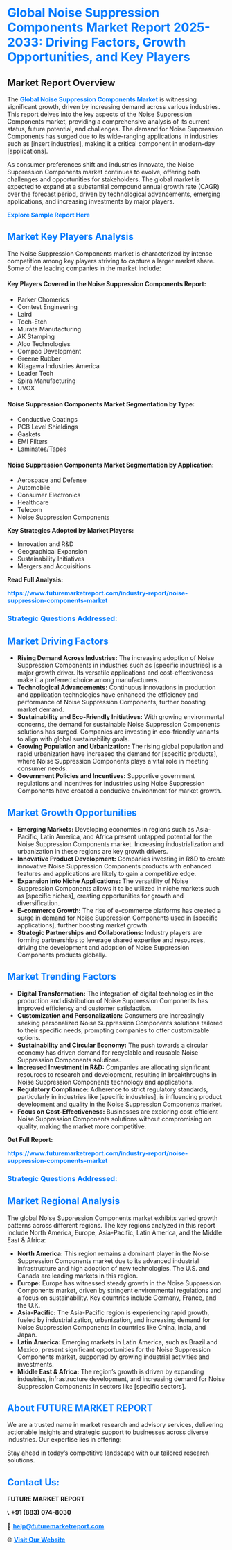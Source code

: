 <h1 style="color: #007BFF;">Global Noise Suppression Components Market Report 2025-2033: Driving Factors, Growth Opportunities, and Key Players</h1>

<section id="overview">
<h2>Market Report Overview</h2>
<p>The <a href="https://www.futuremarketreport.com/industry-report/noise-suppression-components-market" style="color: #007BFF; text-decoration: none;"><strong>Global Noise Suppression Components Market</strong></a> is witnessing significant growth, driven by increasing demand across various industries. This report delves into the key aspects of the Noise Suppression Components market, providing a comprehensive analysis of its current status, future potential, and challenges. The demand for Noise Suppression Components has surged due to its wide-ranging applications in industries such as [insert industries], making it a critical component in modern-day [applications].</p>
<p>As consumer preferences shift and industries innovate, the Noise Suppression Components market continues to evolve, offering both challenges and opportunities for stakeholders. The global market is expected to expand at a substantial compound annual growth rate (CAGR) over the forecast period, driven by technological advancements, emerging applications, and increasing investments by major players.</p>
</section>

<section id="overview">
<p><a href="https://www.futuremarketreport.com/request-sample/reportId=113090" style="color: #007BFF; text-decoration: none;"><strong>Explore Sample Report Here</strong></a></p>
</section>

<section id="key-players">
<h2 style="color: #007BFF;">Market Key Players Analysis</h2>
<p>The Noise Suppression Components market is characterized by intense competition among key players striving to capture a larger market share. Some of the leading companies in the market include:</p>
<h4>Key Players Covered in the Noise Suppression Components Report:</h4>
<ul><li>Parker Chomerics</li><li>Comtest Engineering</li><li>Laird</li><li>Tech-Etch</li><li>Murata Manufacturing</li><li>AK Stamping</li><li>Alco Technologies</li><li>Compac Development</li><li>Greene Rubber</li><li>Kitagawa Industries America</li><li>Leader Tech</li><li>Spira Manufacturing</li><li>UVOX</li></ul>
<h4>Noise Suppression Components Market Segmentation by Type:</h4>
<ul><li>Conductive Coatings</li><li>PCB Level Shieldings</li><li>Gaskets</li><li>EMI Filters</li><li>Laminates/Tapes</li></ul>

<h4>Noise Suppression Components Market Segmentation by Application:</h4>
<ul><li>Aerospace and Defense</li><li>Automobile</li><li>Consumer Electronics</li><li>Healthcare</li><li>Telecom</li><li>Noise Suppression Components</li></ul>
<p><strong>Key Strategies Adopted by Market Players:</strong></p>
<ul>
<li>Innovation and R&D</li>
<li>Geographical Expansion</li>
<li>Sustainability Initiatives</li>
<li>Mergers and Acquisitions</li>
</ul>
</section>

<section>
<p><strong>Read Full Analysis: </strong></p><a href="https://www.futuremarketreport.com/industry-report/noise-suppression-components-market" style="color: #007BFF; text-decoration: none;"><strong>https://www.futuremarketreport.com/industry-report/noise-suppression-components-market</strong></a>
<h3 style="color: #007BFF;">Strategic Questions Addressed:</h3>
</section>

<section id="driving-factors">
<h2 style="color: #007BFF;">Market Driving Factors</h2>
<ul>
<li><strong>Rising Demand Across Industries:</strong> The increasing adoption of Noise Suppression Components in industries such as [specific industries] is a major growth driver. Its versatile applications and cost-effectiveness make it a preferred choice among manufacturers.</li>
<li><strong>Technological Advancements:</strong> Continuous innovations in production and application technologies have enhanced the efficiency and performance of Noise Suppression Components, further boosting market demand.</li>
<li><strong>Sustainability and Eco-Friendly Initiatives:</strong> With growing environmental concerns, the demand for sustainable Noise Suppression Components solutions has surged. Companies are investing in eco-friendly variants to align with global sustainability goals.</li>
<li><strong>Growing Population and Urbanization:</strong> The rising global population and rapid urbanization have increased the demand for [specific products], where Noise Suppression Components plays a vital role in meeting consumer needs.</li>
<li><strong>Government Policies and Incentives:</strong> Supportive government regulations and incentives for industries using Noise Suppression Components have created a conducive environment for market growth.</li>
</ul>
</section>

<section id="growth-opportunities">
<h2 style="color: #007BFF;">Market Growth Opportunities</h2>
<ul>
<li><strong>Emerging Markets:</strong> Developing economies in regions such as Asia-Pacific, Latin America, and Africa present untapped potential for the Noise Suppression Components market. Increasing industrialization and urbanization in these regions are key growth drivers.</li>
<li><strong>Innovative Product Development:</strong> Companies investing in R&D to create innovative Noise Suppression Components products with enhanced features and applications are likely to gain a competitive edge.</li>
<li><strong>Expansion into Niche Applications:</strong> The versatility of Noise Suppression Components allows it to be utilized in niche markets such as [specific niches], creating opportunities for growth and diversification.</li>
<li><strong>E-commerce Growth:</strong> The rise of e-commerce platforms has created a surge in demand for Noise Suppression Components used in [specific applications], further boosting market growth.</li>
<li><strong>Strategic Partnerships and Collaborations:</strong> Industry players are forming partnerships to leverage shared expertise and resources, driving the development and adoption of Noise Suppression Components products globally.</li>
</ul>
</section>

<section id="trending-factors">
<h2 style="color: #007BFF;">Market Trending Factors</h2>
<ul>
<li><strong>Digital Transformation:</strong> The integration of digital technologies in the production and distribution of Noise Suppression Components has improved efficiency and customer satisfaction.</li>
<li><strong>Customization and Personalization:</strong> Consumers are increasingly seeking personalized Noise Suppression Components solutions tailored to their specific needs, prompting companies to offer customizable options.</li>
<li><strong>Sustainability and Circular Economy:</strong> The push towards a circular economy has driven demand for recyclable and reusable Noise Suppression Components solutions.</li>
<li><strong>Increased Investment in R&D:</strong> Companies are allocating significant resources to research and development, resulting in breakthroughs in Noise Suppression Components technology and applications.</li>
<li><strong>Regulatory Compliance:</strong> Adherence to strict regulatory standards, particularly in industries like [specific industries], is influencing product development and quality in the Noise Suppression Components market.</li>
<li><strong>Focus on Cost-Effectiveness:</strong> Businesses are exploring cost-efficient Noise Suppression Components solutions without compromising on quality, making the market more competitive.</li>
</ul>
</section>

<section>
<p><strong>Get Full Report: </strong></p><a href="https://www.futuremarketreport.com/industry-report/noise-suppression-components-market" style="color: #007BFF; text-decoration: none;"><strong>https://www.futuremarketreport.com/industry-report/noise-suppression-components-market</strong></a>
<h3 style="color: #007BFF;">Strategic Questions Addressed:</h3>
</section>


<section id="regional-analysis">
<h2 style="color: #007BFF;">Market Regional Analysis</h2>
<p>The global Noise Suppression Components market exhibits varied growth patterns across different regions. The key regions analyzed in this report include North America, Europe, Asia-Pacific, Latin America, and the Middle East & Africa:</p>
<ul>
<li><strong>North America:</strong> This region remains a dominant player in the Noise Suppression Components market due to its advanced industrial infrastructure and high adoption of new technologies. The U.S. and Canada are leading markets in this region.</li>
<li><strong>Europe:</strong> Europe has witnessed steady growth in the Noise Suppression Components market, driven by stringent environmental regulations and a focus on sustainability. Key countries include Germany, France, and the U.K.</li>
<li><strong>Asia-Pacific:</strong> The Asia-Pacific region is experiencing rapid growth, fueled by industrialization, urbanization, and increasing demand for Noise Suppression Components in countries like China, India, and Japan.</li>
<li><strong>Latin America:</strong> Emerging markets in Latin America, such as Brazil and Mexico, present significant opportunities for the Noise Suppression Components market, supported by growing industrial activities and investments.</li>
<li><strong>Middle East & Africa:</strong> The region’s growth is driven by expanding industries, infrastructure development, and increasing demand for Noise Suppression Components in sectors like [specific sectors].</li>
</ul>
</section>

<footer>
<h2 style="color: #007BFF;">About FUTURE MARKET REPORT</h2>
<p>We are a trusted name in market research and advisory services, delivering actionable insights and strategic support to businesses across diverse industries. Our expertise lies in offering:</p>

<p>Stay ahead in today’s competitive landscape with our tailored research solutions.</p>

<h2 style="color: #007BFF;">Contact Us:</h2>
<p><strong>FUTURE MARKET REPORT</strong></p>
<p>📞 <strong>+91 (883) 074-8030</strong></p>
<p>📧 <strong><a href="mailto:help@futuremarketreport.com" style="color: #007BFF;">help@futuremarketreport.com</a></strong></p>
<p>🌐 <strong><a href="https://www.futuremarketreport.com/" style="color: #007BFF;">Visit Our Website</a></strong></p>
</footer>